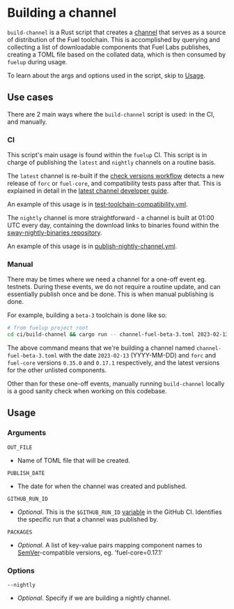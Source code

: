 # Building a channel

`build-channel` is a Rust script that creates a [channel] that serves as a source of distribution of
the Fuel toolchain. This is accomplished by querying and collecting a list of downloadable components that
Fuel Labs publishes, creating a TOML file based on the collated data, which is then consumed by `fuelup` 
during usage. 

To learn about the args and options used in the script, skip to [Usage].

## Use cases

There are 2 main ways where the `build-channel` script is used: in the CI, and manually.

### CI

This script's main usage is found within the `fuelup` CI. This script is in charge of publishing the `latest` and
`nightly` channels on a routine basis.

The `latest` channel is re-built if the [check versions workflow] detects a new release of `forc` or `fuel-core`, and
compatibility tests pass after that. This is explained in detail in the [latest channel developer guide].

An example of this usage is in [test-toolchain-compatibility.yml].

The `nightly` channel is more straightforward - a channel is built at 01:00 UTC every day, containing the download
links to binaries found within the [sway-nightly-binaries repository].

An example of this usage is in [publish-nightly-channel.yml].

### Manual

There may be times where we need a channel for a one-off event eg. testnets. During these events, we do not
require a routine update, and can essentially publish once and be done. This is when manual publishing is done.

For example, building a `beta-3` toolchain is done like so:

```sh
# from fuelup project root
cd ci/build-channel && cargo run -- channel-fuel-beta-3.toml 2023-02-13 forc=0.35.0 fuel-core=0.17.1
```

The above command means that we're building a channel named `channel-fuel-beta-3.toml` with the date `2023-02-13` (YYYY-MM-DD)
and `forc` and `fuel-core` versions `0.35.0` and `0.17.1` respectively, and the latest versions for the other unlisted components.

Other than for these one-off events, manually running `build-channel` locally is a good sanity check when working
on this codebase.


## Usage

### Arguments

`OUT_FILE`

- Name of TOML file that will be created.

`PUBLISH_DATE`

- The date for when the channel was created and published.

`GITHUB_RUN_ID`

- _Optional_. This is the `$GITHUB_RUN_ID` [variable] in the GitHub CI. Identifies the specific run that a channel was published by.

`PACKAGES`

- _Optional_. A list of key-value pairs mapping component names to [SemVer]-compatible versions, eg. 'fuel-core=0.17.1'


### Options

`--nightly`

- _Optional_. Specify if we are building a nightly channel.



[Usage]: #usage
[check versions workflow]: https://github.com/FuelLabs/fuelup/actions/workflows/index-versions.yml
[latest channel developer guide]: ../concepts/channels/latest.html#understanding-the-latest-workflow
[test-toolchain-compatibility.yml]: https://github.com/FuelLabs/fuelup/blob/3abe817673184ac17a78b2a8965234813ac6d911/.github/workflows/test-toolchain-compatibility.yml#L174
[sway-nightly-binaries repository]: https://github.com/FuelLabs/sway-nightly-binaries 
[publish-nightly-channel.yml]: https://github.com/FuelLabs/fuelup/blob/3abe817673184ac17a78b2a8965234813ac6d911/.github/workflows/publish-nightly-channel.yml#L37
[channel]: ../concepts/channels/index.md
[variable]: https://docs.github.com/en/actions/learn-github-actions/variables
[SemVer]: https://semver.org/
